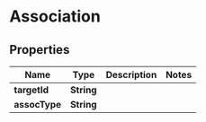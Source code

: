 # Association

## Properties
Name | Type | Description | Notes
------------ | ------------- | ------------- | -------------
**targetId** | **String** |  | 
**assocType** | **String** |  | 
